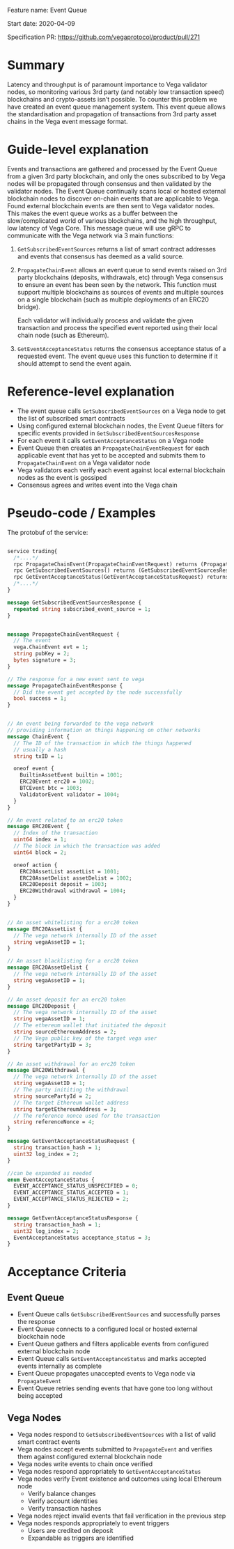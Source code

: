Feature name: Event Queue

Start date: 2020-04-09

Specification PR: https://github.com/vegaprotocol/product/pull/271


# Summary
Latency and throughput is of paramount importance to Vega validator nodes, so monitoring various 3rd party (and notably low transaction speed) blockchains and crypto-assets isn’t possible.
To counter this problem we have created an event queue management system.
This event queue allows the standardisation and propagation of transactions from 3rd party asset chains in the Vega event message format.

# Guide-level explanation
Events and transactions are gathered and processed by the Event Queue from a given 3rd party blockchain, and only the ones subscribed to by Vega nodes will be propagated through consensus and then validated by the validator nodes.
The Event Queue continually scans local or hosted external blockchain nodes to discover on-chain events that are applicable to Vega. 
Found external blockchain events are then sent to Vega validator nodes. 
This makes the event queue works as a buffer between the slow/complicated world of various blockchains, and the high throughput, low latency of Vega Core.
This message queue will use gRPC to communicate with the Vega network via 3 main functions:
1. `GetSubscribedEventSources` returns a list of smart contract addresses and events that consensus has deemed as a valid source.
1. `PropagateChainEvent` allows an event queue to send events raised on 3rd party blockchains (deposits, withdrawals, etc) through Vega consensus to ensure an event has been seen by the network. This function must support multiple blockchains as sources of events and multiple sources on a single blockchain (such as multiple deployments of an ERC20 bridge).

   Each validator will individually process and validate the given transaction and process the specified event reported using their local chain node (such as Ethereum). 
1. `GetEventAcceptanceStatus` returns the consensus acceptance status of a requested event. The event queue uses this function to determine if it should attempt to send the event again.

# Reference-level explanation
* The event queue calls `GetSubscribedEventSources` on a Vega node to get the list of subscribed smart contracts
* Using configured external blockchain nodes, the Event Queue filters for specific events provided in `GetSubscribedEventSourcesResponse`
* For each event it calls `GetEventAcceptanceStatus` on a Vega node
* Event Queue then creates an `PropagateChainEventRequest` for each applicable event that has yet to be accepted and submits them to `PropagateChainEvent` on a Vega validator node
* Vega validators each verify each event against local external blockchain nodes as the event is gossiped 
* Consensus agrees and writes event into the Vega chain

# Pseudo-code / Examples

The protobuf of the service:
```proto

service trading{
  /*....*/
  rpc PropagateChainEvent(PropagateChainEventRequest) returns (PropagateChainEventResponse);
  rpc GetSubscribedEventSources() returns (GetSubscribedEventSourcesResponse);
  rpc GetEventAcceptanceStatus(GetEventAcceptanceStatusRequest) returns (GetEventAcceptanceStatusResponse);
  /*....*/
}

message GetSubscribedEventSourcesResponse {
  repeated string subscribed_event_source = 1;
}


message PropagateChainEventRequest {
  // The event
  vega.ChainEvent evt = 1;
  string pubKey = 2;
  bytes signature = 3;
}

// The response for a new event sent to vega
message PropagateChainEventResponse {
  // Did the event get accepted by the node successfully
  bool success = 1;
}


// An event being forwarded to the vega network
// providing information on things happening on other networks
message ChainEvent {
  // The ID of the transaction in which the things happened
  // usually a hash
  string txID = 1;

  oneof event {
    BuiltinAssetEvent builtin = 1001;
    ERC20Event erc20 = 1002;
    BTCEvent btc = 1003;
    ValidatorEvent validator = 1004;
  }
}

// An event related to an erc20 token
message ERC20Event {
  // Index of the transaction
  uint64 index = 1;
  // The block in which the transaction was added
  uint64 block = 2;

  oneof action {
    ERC20AssetList assetList = 1001;
    ERC20AssetDelist assetDelist = 1002;
    ERC20Deposit deposit = 1003;
    ERC20Withdrawal withdrawal = 1004;
  }
}


// An asset whitelisting for a erc20 token
message ERC20AssetList {
  // The vega network internally ID of the asset
  string vegaAssetID = 1;
}

// An asset blacklisting for a erc20 token
message ERC20AssetDelist {
  // The vega network internally ID of the asset
  string vegaAssetID = 1;
}

// An asset deposit for an erc20 token
message ERC20Deposit {
  // The vega network internally ID of the asset
  string vegaAssetID = 1;
  // The ethereum wallet that initiated the deposit
  string sourceEthereumAddress = 2;
  // The Vega public key of the target vega user
  string targetPartyID = 3;
}

// An asset withdrawal for an erc20 token
message ERC20Withdrawal {
  // The vega network internally ID of the asset
  string vegaAssetID = 1;
  // The party inititing the withdrawal
  string sourcePartyId = 2;
  // The target Ethereum wallet address
  string targetEthereumAddress = 3;
  // The reference nonce used for the transaction
  string referenceNonce = 4;
}

message GetEventAcceptanceStatusRequest {
  string transaction_hash = 1;
  uint32 log_index = 2;
}

//can be expanded as needed
enum EventAcceptanceStatus {
  EVENT_ACCEPTANCE_STATUS_UNSPECIFIED = 0;
  EVENT_ACCEPTANCE_STATUS_ACCEPTED = 1;
  EVENT_ACCEPTANCE_STATUS_REJECTED = 2;
}

message GetEventAcceptanceStatusResponse {
  string transaction_hash = 1;
  uint32 log_index = 2;
  EventAcceptanceStatus acceptance_status = 3;
}
```

# Acceptance Criteria
## Event Queue
* Event Queue calls `GetSubscribedEventSources` and successfully parses the response
* Event Queue connects to a configured local or hosted external blockchain node
* Event Queue gathers and filters applicable events from configured external blockchain node
* Event Queue calls `GetEventAcceptanceStatus` and marks accepted events internally as complete
* Event Queue propagates unaccepted events to Vega node via `PropagateEvent`
* Event Queue retries sending events that have gone too long without being accepted 

## Vega Nodes
* Vega nodes respond to `GetSubscribedEventSources` with a list of valid smart contract events
* Vega nodes accept events submitted to `PropagateEvent` and verifies them against configured external blockchain node
* Vega nodes write events to chain once verified
* Vega nodes respond appropriately to `GetEventAcceptanceStatus`
* Vega nodes verify Event existence and outcomes using local Ethereum node
  * Verify balance changes
  * Verify account identities
  * Verify transaction hashes
* Vega nodes reject invalid events that fail verification in the previous step
* Vega nodes responds appropriately to event triggers
  * Users are credited on deposit
  * Expandable as triggers are identified
